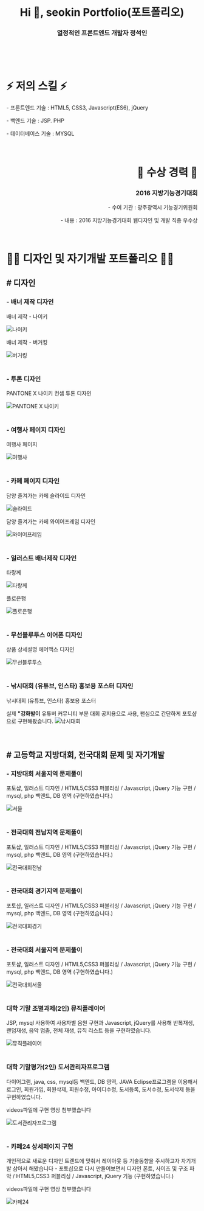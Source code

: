 <br>
<br>
<br>
<h1 align="center">Hi 👋, seokin Portfolio(포트폴리오)</h1>
<h3 align="center">열정적인 프론트엔드 개발자 정석인</h3>
<br>
<br>
<br>

<h1 align="left"> ⚡ 저의 스킬 ⚡ </h1>
<p align="left"> - 프론트엔드 기술 : HTML5, CSS3, Javascript(ES6), jQuery</p>
<p align="left"> - 백엔드 기술 : JSP. PHP</p>
<p align="left"> - 데이터베이스 기술 : MYSQL</p>

<br>

<h1 align="right"> 🥇 수상 경력 🥇 </h1>
<h3 align="right">2016 지방기능경기대회</h3>
<p align="right"> - 수여 기관 : 광주광역시 기능경기위원회</p>
<p align="right"> - 내용 : 2016 지방기능경기대회 웹디자인 및 개발 직종 우수상</p>

<br>

<h1 align="left"> 👨‍💻 디자인 및 자기개발 포트폴리오 👨‍💻 </h1>
<h2 align="left"># 디자인</h2>
<h3 align="left"> - 배너 제작 디자인</h3>
<p align="left">배너 제작 - 나이키</p>
<img src="images/배너제작 - 나이키.jpg" alt="나이키"/>
<br>
<p align="left">배너 제작 - 버거킹</p>
<img src="images/배너 제작 - 버거킹.jpg" alt="버거킹"/>
<br>
<br>
<h3 align="left"> - 투톤 디자인</h3>
<p align="left">PANTONE X 나이키 컨셉 투톤 디자인</p>
<img src="images/PANTONE X 나이키 컨셉 투톤 디자인.jpg" alt="PANTONE X 나이키"/>
<br>
<br>
<h3 align="left"> - 여행사 페이지 디자인</h3>
<p align="left">여행사 페이지</p>
<img src="images/여행사 페이지 디자인.jpg" alt="여행사"/>
<br>
<br>
<h3 align="left"> - 카페 페이지 디자인</h3>
<p align="left">담양 즐겨가는 카페 슬라이드 디자인</p>
<img src="images/슬라이드 (제작완료).png" alt="슬라이드"/>
<br>
<p align="left">담양 즐겨가는 카페 와이어프레임 디자인</p>
<img src="images/와이어 프레임 main (다자인 제작완료).png" alt="와이어프레임"/>
<br>
<br>
<h3 align="left"> - 일러스트 배너제작 디자인</h3>
<p align="left">타랑께</p>
<img src="images/일러스트 배너제작 - 타랑께.jpg" alt="타랑께"/>
<br>
<p align="left">플로은행</p>
<img src="images/일러스트 배너제작 - 플로은행.jpg" alt="플로은행"/>
<br>
<br>
<h3 align="left"> - 무선블루투스 이어폰 디자인</h3>
<p align="left">상품 상세설명 에어맥스 디자인</p>
<img src="images/에어맥스 디자인.jpg" alt="무선블루투스"/>
<br>
<br>
<h3 align="left"> - 낚시대회 (유튜브, 인스타) 홍보용 포스터 디자인</h3>
<p align="left">낚시대회 (유튜브, 인스타) 홍보용 포스터</p>
<p align="left">실제 <b>"강화발이</b> 유튜버 커뮤니티 부분 대회 공지용으로 사용, 팬심으로 간단하게 포토샵으로 구현해봤습니다.</h2>
<img src="images/낚시대회 (유튜브, 인스타) 홍보용 디자인.png" alt="낚시대회"/>
<br>
<br>
<br>
<h2 align="left"># 고등학교 지방대회, 전국대회 문제 및 자기개발</h2>
<h3 align="left"> - 지방대회 서울지역 문제풀이</h3>
<p align="left">포토샵, 일러스트 디자인 / HTML5,CSS3 퍼블리싱 / Javascript, jQuery 기능 구현 / mysql, php 백엔드, DB 영역 (구현하였습니다.)</p>
<img src="images/지방대회(서울).png" alt="서울"/>
<br>
<br>
<h3 align="left"> - 전국대회 전남지역 문제풀이</h3>
<p align="left">포토샵, 일러스트 디자인 / HTML5,CSS3 퍼블리싱 / Javascript, jQuery 기능 구현 / mysql, php 백엔드, DB 영역 (구현하였습니다.)</p>
<img src="images/전국대회(전남).png" alt="전국대회전남"/>
<br>
<br>
<h3 align="left"> - 전국대회 경기지역 문제풀이</h3>
<p align="left">포토샵, 일러스트 디자인 / HTML5,CSS3 퍼블리싱 / Javascript, jQuery 기능 구현 / mysql, php 백엔드, DB 영역 (구현하였습니다.)</p>
<img src="images/전국대회(경기).png" alt="전국대회경기"/>
<br>
<br>
<h3 align="left"> - 전국대회 서울지역 문제풀이</h3>
<p align="left">포토샵, 일러스트 디자인 / HTML5,CSS3 퍼블리싱 / Javascript, jQuery 기능 구현 / mysql, php 백엔드, DB 영역 (구현하였습니다.)</p>
<img src="images/전국대회(서울).png" alt="전국대회서울"/>
<br>
<br>
<h3 align="left">대학 기말 조별과제(2인) 뮤직플레이어</h3>
<p align="left">JSP, mysql 사용하여 사용자별 음원 구현과 Javascript, jQuery를 사용해 반복재생, 랜덤재생, 음악 멈춤, 전체 재생, 뮤직 리스트 등을 구현하였습니다.</p>
<img src="images/뮤직플레이어 메인.png" alt="뮤직플레이어"/>
<br>
<br>
<h3 align="left">대학 기말평가(2인) 도서관리자프로그램</h3>
<p align="left">다이어그램, java, css, mysql등 백엔드, DB 영역, JAVA Eclipse프로그램을 이용해서 로그인, 회원가입, 회원삭제, 회원수정, 아이디수정, 도서등록, 도서수정, 도서삭제 등을 구현하였습니다. </p>
<p align="left">videos파일에 구현 영상 첨부했습니다</p>
<img src="images/도서관리자프로그램.png" alt="도서관리자프로그램"/>
<br>
<br>
<h3 align="left"> - 카페24 상세페이지 구현</h3>
<p align="left">개인적으로 새로운 디자인 트렌드에 맞춰서 레이아웃 등 기술동향을 주시하고자 자기개발 삼아서 해봤습니다 - 포토샵으로 다시 만들어보면서 디자인 폰트, 사이즈 및 구조 파악  / HTML5,CSS3 퍼블리싱 / Javascript, jQuery 기능 (구현하였습니다.)</p>
<p align="left">videos파일에 구현 영상 첨부했습니다</p>
<img src="images/카페24.png" alt="카페24"/>
<br>
<br>
<br>
